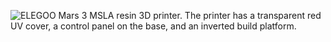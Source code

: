 ﻿![ELEGOO Mars 3 MSLA resin 3D printer. The printer has a transparent red UV cover, a control panel on the base, and an inverted build platform.](https://cdn.shopify.com/s/files/1/0296/9026/5648/products/pre-orderelegoo-mars-3-ultra-4k-mono-lcd-3d-printer-with-3pcs-fep20-film-3d-printers-elegoo-356741_2048x2048.jpg?v=1637567969)
